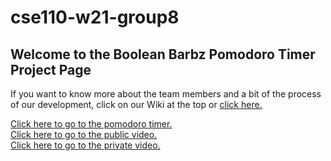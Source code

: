 # cse110-w21-group8
## Welcome to the Boolean Barbz Pomodoro Timer Project Page

If you want to know more about the team members and a bit of the process of our development, click on our Wiki at the top or [click here.](https://github.com/elliscchang/cse110-w21-group8/wiki)


[Click here to go to the pomodoro timer.](https://elliscchang.github.io/cse110-w21-group8) <br/>
[Click here to go to the public video.](https://youtu.be/Gb3nT9bin3c) <br/>
[Click here to go to the private video.](https://youtu.be/HFrvVqa-tmg) <br/>
